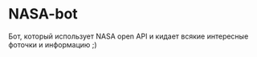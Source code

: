 # NASA-bot
Бот, который использует NASA open API и кидает всякие интересные фоточки и информацию ;)
